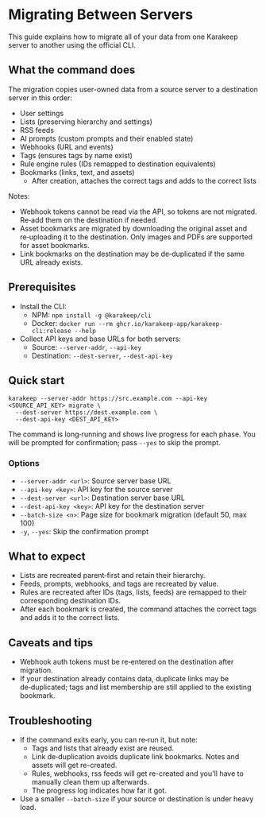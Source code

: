 # Migrating Between Servers

This guide explains how to migrate all of your data from one Karakeep server to another using the official CLI.

## What the command does

The migration copies user-owned data from a source server to a destination server in this order:

- User settings
- Lists (preserving hierarchy and settings)
- RSS feeds
- AI prompts (custom prompts and their enabled state)
- Webhooks (URL and events)
- Tags (ensures tags by name exist)
- Rule engine rules (IDs remapped to destination equivalents)
- Bookmarks (links, text, and assets)
  - After creation, attaches the correct tags and adds to the correct lists

Notes:
- Webhook tokens cannot be read via the API, so tokens are not migrated. Re‑add them on the destination if needed.
- Asset bookmarks are migrated by downloading the original asset and re‑uploading it to the destination. Only images and PDFs are supported for asset bookmarks.
- Link bookmarks on the destination may be de‑duplicated if the same URL already exists.

## Prerequisites

- Install the CLI:
  - NPM: `npm install -g @karakeep/cli`
  - Docker: `docker run --rm ghcr.io/karakeep-app/karakeep-cli:release --help`
- Collect API keys and base URLs for both servers:
  - Source: `--server-addr`, `--api-key`
  - Destination: `--dest-server`, `--dest-api-key`

## Quick start

```
karakeep --server-addr https://src.example.com --api-key <SOURCE_API_KEY> migrate \
  --dest-server https://dest.example.com \
  --dest-api-key <DEST_API_KEY>
```

The command is long‑running and shows live progress for each phase. You will be prompted for confirmation; pass `--yes` to skip the prompt.

### Options

- `--server-addr <url>`: Source server base URL
- `--api-key <key>`: API key for the source server
- `--dest-server <url>`: Destination server base URL
- `--dest-api-key <key>`: API key for the destination server
- `--batch-size <n>`: Page size for bookmark migration (default 50, max 100)
- `-y`, `--yes`: Skip the confirmation prompt

## What to expect

- Lists are recreated parent‑first and retain their hierarchy.
- Feeds, prompts, webhooks, and tags are recreated by value.
- Rules are recreated after IDs (tags, lists, feeds) are remapped to their corresponding destination IDs.
- After each bookmark is created, the command attaches the correct tags and adds it to the correct lists.

## Caveats and tips

- Webhook auth tokens must be re‑entered on the destination after migration.
- If your destination already contains data, duplicate links may be de‑duplicated; tags and list membership are still applied to the existing bookmark.

## Troubleshooting

- If the command exits early, you can re‑run it, but note:
  - Tags and lists that already exist are reused.
  - Link de‑duplication avoids duplicate link bookmarks. Notes and assets will get re-created.
  - Rules, webhooks, rss feeds will get re-created and you'll have to manually clean them up afterwards.
  - The progress log indicates how far it got.
- Use a smaller `--batch-size` if your source or destination is under heavy load.
